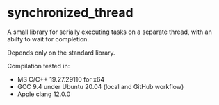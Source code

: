 # synchronized_thread
A small library for serially executing tasks on a separate thread, with an abilty to wait for completion.

Depends only on the standard library.

Compilation tested in:
- MS C/C++ 19.27.29110 for x64
- GCC 9.4 under Ubuntu 20.04 (local and GitHub workflow)
- Apple clang 12.0.0
